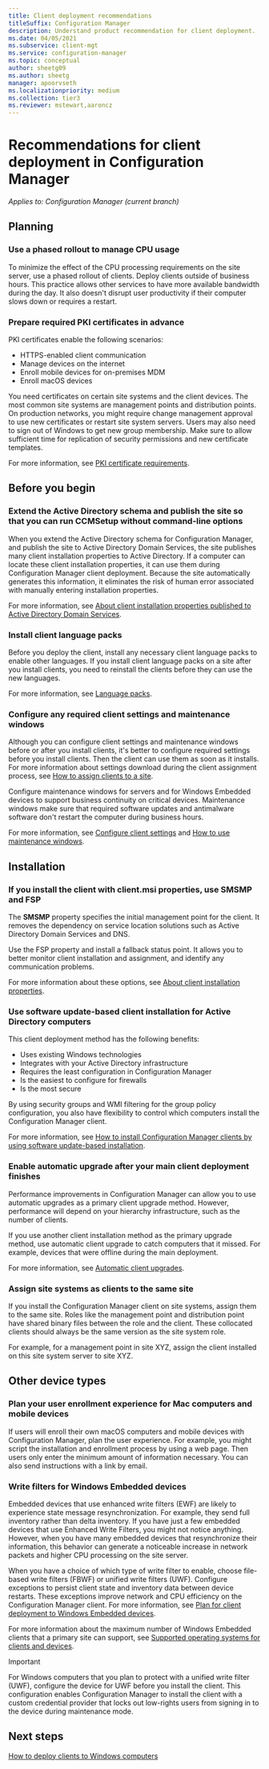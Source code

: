 ```yaml
---
title: Client deployment recommendations
titleSuffix: Configuration Manager
description: Understand product recommendation for client deployment.
ms.date: 04/05/2021
ms.subservice: client-mgt
ms.service: configuration-manager
ms.topic: conceptual
author: sheetg09
ms.author: sheetg
manager: apoorvseth
ms.localizationpriority: medium
ms.collection: tier3
ms.reviewer: mstewart,aaroncz 
---
```


# Recommendations for client deployment in Configuration Manager

*Applies to: Configuration Manager (current branch)*

## Planning

### Use a phased rollout to manage CPU usage

To minimize the effect of the CPU processing requirements on the site server, use a phased rollout of clients. Deploy clients outside of business hours. This practice allows other services to have more available bandwidth during the day. It also doesn't disrupt user productivity if their computer slows down or requires a restart.

### Prepare required PKI certificates in advance

PKI certificates enable the following scenarios:

- HTTPS-enabled client communication
- Manage devices on the internet
- Enroll mobile devices for on-premises MDM
- Enroll macOS devices

You need certificates on certain site systems and the client devices. The most common site systems are management points and distribution points. On production networks, you might require change management approval to use new certificates or restart site system servers. Users may also need to sign out of Windows to get new group membership. Make sure to allow sufficient time for replication of security permissions and new certificate templates.

For more information, see [PKI certificate requirements](../../../plan-design/network/pki-certificate-requirements.md).

## Before you begin

### Extend the Active Directory schema and publish the site so that you can run CCMSetup without command-line options

When you extend the Active Directory schema for Configuration Manager, and publish the site to Active Directory Domain Services, the site publishes many client installation properties to Active Directory. If a computer can locate these client installation properties, it can use them during Configuration Manager client deployment. Because the site automatically generates this information, it eliminates the risk of human error associated with manually entering installation properties.

For more information, see [About client installation properties published to Active Directory Domain Services](../about-client-installation-properties-published-to-active-directory-domain-services.md).

### Install client language packs

Before you deploy the client, install any necessary client language packs to enable other languages. If you install client language packs on a site after you install clients, you need to reinstall the clients before they can use the new languages.

For more information, see [Language packs](../../../servers/deploy/install/language-packs.md).

### Configure any required client settings and maintenance windows

Although you can configure client settings and maintenance windows before or after you install clients, it's better to configure required settings before you install clients. Then the client can use them as soon as it installs. For more information about settings download during the client assignment process, see [How to assign clients to a site](../assign-clients-to-a-site.md#download-client-settings).

Configure maintenance windows for servers and for Windows Embedded devices to support business continuity on critical devices. Maintenance windows make sure that required software updates and antimalware software don't restart the computer during business hours.

For more information, see [Configure client settings](../configure-client-settings.md) and [How to use maintenance windows](../../manage/collections/use-maintenance-windows.md).

## Installation

### If you install the client with client.msi properties, use SMSMP and FSP

The **SMSMP** property specifies the initial management point for the client. It removes the dependency on service location solutions such as Active Directory Domain Services and DNS.

Use the FSP property and install a fallback status point. It allows you to better monitor client installation and assignment, and identify any communication problems.

For more information about these options, see [About client installation properties](../about-client-installation-properties.md).

### Use software update-based client installation for Active Directory computers

This client deployment method has the following benefits:

- Uses existing Windows technologies
- Integrates with your Active Directory infrastructure
- Requires the least configuration in Configuration Manager
- Is the easiest to configure for firewalls
- Is the most secure

By using security groups and WMI filtering for the group policy configuration, you also have flexibility to control which computers install the Configuration Manager client.

For more information, see [How to install Configuration Manager clients by using software update-based installation](../deploy-clients-to-windows-computers.md#BKMK_ClientSUP).  

### Enable automatic upgrade after your main client deployment finishes

Performance improvements in Configuration Manager can allow you to use automatic upgrades as a primary client upgrade method. However, performance will depend on your hierarchy infrastructure, such as the number of clients.  

If you use another client installation method as the primary upgrade method, use automatic client upgrade to catch computers that it missed. For example, devices that were offline during the main deployment.

For more information, see [Automatic client upgrades](../../manage/upgrade/upgrade-clients-for-windows-computers.md).

### Assign site systems as clients to the same site

<!-- 9606023 -->
If you install the Configuration Manager client on site systems, assign them to the same site. Roles like the management point and distribution point have shared binary files between the role and the client. These collocated clients should always be the same version as the site system role.

For example, for a management point in site XYZ, assign the client installed on this site system server to site XYZ.

## Other device types

### Plan your user enrollment experience for Mac computers and mobile devices

If users will enroll their own macOS computers and mobile devices with Configuration Manager, plan the user experience. For example, you might script the installation and enrollment process by using a web page. Then users only enter the minimum amount of information necessary. You can also send instructions with a link by email.

### Write filters for Windows Embedded devices

Embedded devices that use enhanced write filters (EWF) are likely to experience state message resynchronization. For example, they send full inventory rather than delta inventory. If you have just a few embedded devices that use Enhanced Write Filters, you might not notice anything. However, when you have many embedded devices that resynchronize their information, this behavior can generate a noticeable increase in network packets and higher CPU processing on the site server.

When you have a choice of which type of write filter to enable, choose file-based write filters (FBWF) or unified write filters (UWF). Configure exceptions to persist client state and inventory data between device restarts. These exceptions improve network and CPU efficiency on the Configuration Manager client. For more information, see [Plan for client deployment to Windows Embedded devices](planning-for-client-deployment-to-windows-embedded-devices.md).

For more information about the maximum number of Windows Embedded clients that a primary site can support, see [Supported operating systems for clients and devices](../../../plan-design/configs/supported-operating-systems-for-clients-and-devices.md).

> [!IMPORTANT]
> For Windows computers that you plan to protect with a unified write filter (UWF), configure the device for UWF before you install the client. This configuration enables Configuration Manager to install the client with a custom credential provider that locks out low-rights users from signing in to the device during maintenance mode.

## Next steps

[How to deploy clients to Windows computers](../deploy-clients-to-windows-computers.md)
